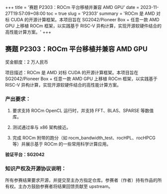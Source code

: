 +++
title = '赛题 P2303：ROCm 平台移植并兼容 AMD GPU'
date = 2023-11-27T19:57:09+08:00
toc = true
slug = 'P2303'
summary = 'ROCm 是 AMD 对标 CUDA 的开源计算框架。本项目旨在 SG2042/Pioneer Box + 任意一款 AMD GPU 上移植 ROCm 框架，以实践基于 RISC-V 异构计算，实现开源软硬件结合的高性能计算方案。'
+++

## 赛题 P2303：ROCm 平台移植并兼容 AMD GPU

奖金额度：2 万人民币

项目描述：ROCm 是 AMD 对标 CUDA 的开源计算框架。本项目旨在 SG2042/Pioneer Box + 任意一款 AMD GPU 上移植 ROCm 框架，以实践基于 RISC-V 异构计算，实现开源软硬件结合的高性能计算方案。

### 产出要求：

1. 要求支持 ROCm OpenCL 运行时，并支持 FFT、BLAS、SPARSE 等数值库。

2. 测试通过率与 x86 架构接近。

3. 完成 ROCm 附带的跑分（如 rocm_bandwidth_test、rocHPL、rocHPCG 等）并展示基于 ROCm 的一些常用科学计算应用。

**验证平台：SG2042**

### 知识产权及开源协议说明：

所有参赛结果要求开源，并提交至主办方指定仓库。参赛者（作者）持有作品的所有权。主办方鼓励参赛者将结果回馈贡献至 upstream。
